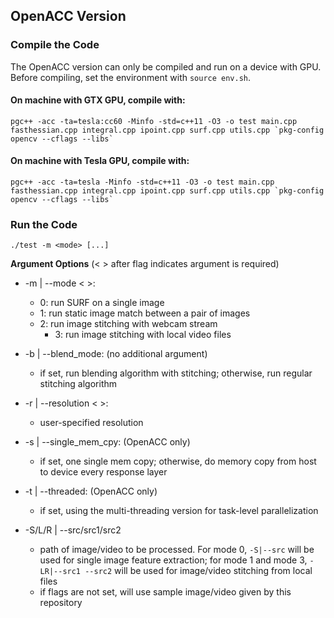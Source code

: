 ## OpenACC Version
### Compile the Code
The OpenACC version can only be compiled and run on a device with GPU. Before compiling, set the environment with `source env.sh`.

#### On machine with GTX GPU, compile with: 

```
pgc++ -acc -ta=tesla:cc60 -Minfo -std=c++11 -O3 -o test main.cpp fasthessian.cpp integral.cpp ipoint.cpp surf.cpp utils.cpp `pkg-config opencv --cflags --libs`
```

#### On machine with Tesla GPU, compile with: 

```
pgc++ -acc -ta=tesla -Minfo -std=c++11 -O3 -o test main.cpp fasthessian.cpp integral.cpp ipoint.cpp surf.cpp utils.cpp `pkg-config opencv --cflags --libs`
```

### Run the Code

``./test -m <mode> [...]``

**Argument Options** (< > after flag indicates argument is required)

- -m | --mode < >: 

	- 0: run SURF on a single image
	- 1: run static image match between a pair of images
	- 2: run image stitching with webcam stream
        - 3: run image stitching with local video files

- -b | --blend_mode: (no additional argument)
         
	- if set, run blending algorithm with stitching; otherwise, run regular stitching algorithm

- -r | --resolution < >:

	- user-specified resolution

- -s | --single\_mem\_cpy: (OpenACC only)

	- if set, one single mem copy; otherwise, do memory copy from host to device every response layer

- -t | --threaded: (OpenACC only)

	- if set, using the multi-threading version for task-level parallelization

- -S/L/R | --src/src1/src2 <path>
         
	- <path> path of  image/video to be processed. For mode 0, `-S|--src` will be used for single image feature extraction; for mode 1 and mode 3, `-LR|--src1 --src2` will be used for image/video stitching from local files
	- if flags are not set, will use sample image/video given by this repository